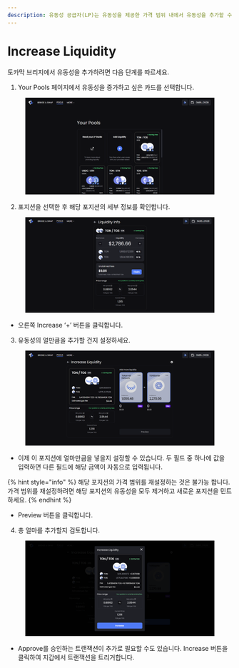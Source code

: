 ```yaml
---
description: 유동성 공급자(LP)는 유동성을 제공한 가격 범위 내에서 유동성을 추가할 수 있습니다.
---
```


# Increase Liquidity

토카막 브리지에서 유동성을 추가하려면 다음 단계를 따르세요.

1. Your Pools 페이지에서 유동성을 증가하고 싶은 카드를 선택합니다.

<figure><img src="../../../.gitbook/assets/image (294).png" alt=""><figcaption></figcaption></figure>

2. 포지션을 선택한 후 해당 포지션의 세부 정보를 확인합니다.

<figure><img src="../../../.gitbook/assets/image (295).png" alt=""><figcaption></figcaption></figure>

* 오른쪽 Increase ‘+’ 버튼을 클릭합니다.

3. 유동성의 얼만큼을 추가할 건지 설정하세요.

<figure><img src="../../../.gitbook/assets/image (296).png" alt=""><figcaption></figcaption></figure>

* 이제 이 포지션에 얼마만큼을 넣을지 설정할 수 있습니다. 두 필드 중 하나에 값을 입력하면 다른 필드에 해당 금액이 자동으로 입력됩니다.

{% hint style="info" %}
해당 포지션의 가격 범위를 재설정하는 것은 불가능 합니다. 가격 범위를 재설정하려면 해당 포지션의 유동성을 모두 제거하고 새로운 포지션을 민트하세요.
{% endhint %}

* Preview 버튼을 클릭합니다.

4. 총 얼마를 추가할지 검토합니다.

<figure><img src="../../../.gitbook/assets/image (299).png" alt=""><figcaption></figcaption></figure>

* Approve를 승인하는 트랜잭션이 추가로 필요할 수도 있습니다. Increase 버튼을 클릭하여 지갑에서 트랜잭션을 트리거합니다.
